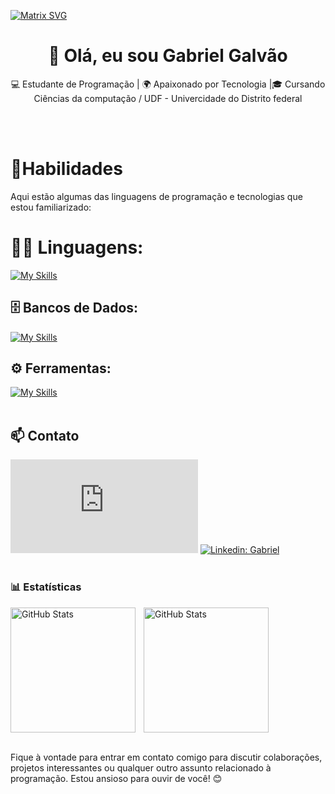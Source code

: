 
  [![Matrix SVG](https://raw.githubusercontent.com/rodrigograca31/rodrigograca31/master/matrix.svg)](https://www.youtube.com/watch?v=SDkAGkd4NLc) 
<h1 align="center">👋 Olá, eu sou Gabriel Galvão</h1>

<p align="center">
  💻 Estudante de Programação | 🌍 Apaixonado por Tecnologia |🎓 Cursando Ciências da computação / UDF - Univercidade do Distrito federal
</p><br><br>

<h1 align="left">🚀Habilidades</h1>

Aqui estão algumas das linguagens de programação e tecnologias que estou familiarizado:

#  👨‍💻 Linguagens: 
[![My Skills](https://skillicons.dev/icons?i=angular,cs,c,js,java,dotnet,kotlin,python,spring,ts)](https://skillicons.dev)
## 🗄️ Bancos de Dados: 
[![My Skills](https://skillicons.dev/icons?i=mysql)](https://skillicons.dev)
## ⚙️ Ferramentas:
[![My Skills](https://skillicons.dev/icons?i=git,github,vscode)](https://skillicons.dev)<br><br>
## 📫 Contato

![Gmail Badge](https://img.shields.io/badge/-GabrielGalvão-006bed?style=flat-square&logo=Gmail&logoColor=white&link=mailto:gabrielgalvao010@gmail.com)
[![Linkedin: Gabriel](https://img.shields.io/badge/-GabrielGalvão-blue?style=flat-square&logo=Linkedin&logoColor=white&link=https://www.linkedin.com/in/gabriel-g4lva0)](https://www.linkedin.com/in/gabriel-g4lva0/) <br><br>

### 📊 Estatísticas
<p>
  <img 
  align="left" 
  alt="GitHub Stats" 
  height="200" 
  style="padding-right: 10px;" 
  src="https://github-readme-stats.vercel.app/api?username=g4lva01&show_icons=true&theme=tokyonight&locale=pt-br" 
  />
  <img 
  align="left" 
  alt="GitHub Stats" 
  height="200" 
  src="https://github-readme-stats.vercel.app/api/top-langs/?username=g4lva01&theme=tokyonight&layout=compact&custom_title=Tecnologias&langs_count=9" 
  />
</p>

<br clear="both"/><br clear="both"/>

Fique à vontade para entrar em contato comigo para discutir colaborações, projetos interessantes ou qualquer outro assunto relacionado à programação. Estou ansioso para ouvir de você! 😊

